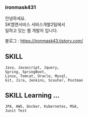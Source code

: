 ### ironmask431

안녕하세요.   
SK엠앤서비스 서비스개발2팀에서    
일하고 있는 웹 개발자 입니다.   

블로그 : https://ironmask43.tistory.com/

## SKILL
    Java, Javascript, Jquery,   
    Spring, SpringBoot,   
    Linux, Tomcat, Oracle, Mysql,   
    Git, Jira, Jenkins, Scouter, Postman
    
    
## SKILL Learning ... 
    JPA, AWS, Docker, Kubernetes, MSA,   
    Junit Test
